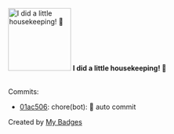 <img src="https://my-badges.github.io/my-badges/chore-commit.png" alt="I did a little housekeeping! 🧹" title="I did a little housekeeping! 🧹" width="128">
<strong>I did a little housekeeping! 🧹</strong>
<br><br>

Commits:

- <a href="https://github.com/WinJayX/000.Linux/commit/01ac506a1af074acd7adacebd996f576bf6080d2">01ac506</a>: chore(bot): 💩 auto commit


Created by <a href="https://github.com/my-badges/my-badges">My Badges</a>